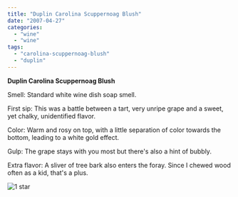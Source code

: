 ```yaml
---
title: "Duplin Carolina Scuppernoag Blush"
date: "2007-04-27"
categories: 
  - "wine"
  - "wine"
tags: 
  - "carolina-scuppernoag-blush"
  - "duplin"
---
```


**Duplin Carolina Scuppernoag Blush**

Smell: Standard white wine dish soap smell.

First sip: This was a battle between a tart, very unripe grape and a sweet, yet chalky, unidentified flavor.

Color: Warm and rosy on top, with a little separation of color towards the bottom, leading to a white gold effect.

Gulp: The grape stays with you most but there's also a hint of bubbly.

Extra flavor: A sliver of tree bark also enters the foray. Since I chewed wood often as a kid, that's a plus.

![1 star](http://www.rebeccagomezfarrell.com/wp-content/uploads/2009/04/rating_olive1.gif "rating_olive1")
